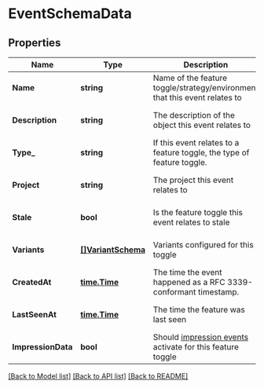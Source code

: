 # EventSchemaData

## Properties
Name | Type | Description | Notes
------------ | ------------- | ------------- | -------------
**Name** | **string** | Name of the feature toggle/strategy/environment that this event relates to | [optional] [default to null]
**Description** | **string** | The description of the object this event relates to | [optional] [default to null]
**Type_** | **string** | If this event relates to a feature toggle, the type of feature toggle. | [optional] [default to null]
**Project** | **string** | The project this event relates to | [optional] [default to null]
**Stale** | **bool** | Is the feature toggle this event relates to stale | [optional] [default to null]
**Variants** | [**[]VariantSchema**](variantSchema.md) | Variants configured for this toggle | [optional] [default to null]
**CreatedAt** | [**time.Time**](time.Time.md) | The time the event happened as a RFC 3339-conformant timestamp. | [optional] [default to null]
**LastSeenAt** | [**time.Time**](time.Time.md) | The time the feature was last seen | [optional] [default to null]
**ImpressionData** | **bool** | Should [impression events](https://docs.getunleash.io/reference/impression-data) activate for this feature toggle | [optional] [default to null]

[[Back to Model list]](../README.md#documentation-for-models) [[Back to API list]](../README.md#documentation-for-api-endpoints) [[Back to README]](../README.md)

